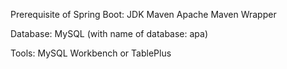 Prerequisite of Spring Boot:
  JDK
  Maven Apache
  Maven Wrapper

Database:
  MySQL (with name of database: apa)

Tools:
  MySQL Workbench or TablePlus
